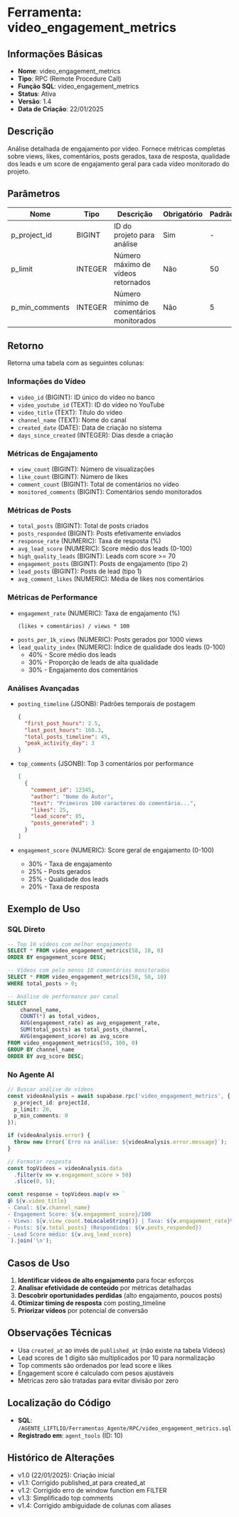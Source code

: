 # Ferramenta: video_engagement_metrics

## Informações Básicas
- **Nome**: video_engagement_metrics
- **Tipo**: RPC (Remote Procedure Call)
- **Função SQL**: video_engagement_metrics
- **Status**: Ativa
- **Versão**: 1.4
- **Data de Criação**: 22/01/2025

## Descrição
Análise detalhada de engajamento por vídeo. Fornece métricas completas sobre views, likes, comentários, posts gerados, taxa de resposta, qualidade dos leads e um score de engajamento geral para cada vídeo monitorado do projeto.

## Parâmetros
| Nome | Tipo | Descrição | Obrigatório | Padrão |
|------|------|-----------|-------------|---------|
| p_project_id | BIGINT | ID do projeto para análise | Sim | - |
| p_limit | INTEGER | Número máximo de vídeos retornados | Não | 50 |
| p_min_comments | INTEGER | Número mínimo de comentários monitorados | Não | 5 |

## Retorno
Retorna uma tabela com as seguintes colunas:

### Informações do Vídeo
- `video_id` (BIGINT): ID único do vídeo no banco
- `video_youtube_id` (TEXT): ID do vídeo no YouTube
- `video_title` (TEXT): Título do vídeo
- `channel_name` (TEXT): Nome do canal
- `created_date` (DATE): Data de criação no sistema
- `days_since_created` (INTEGER): Dias desde a criação

### Métricas de Engajamento
- `view_count` (BIGINT): Número de visualizações
- `like_count` (BIGINT): Número de likes
- `comment_count` (BIGINT): Total de comentários no vídeo
- `monitored_comments` (BIGINT): Comentários sendo monitorados

### Métricas de Posts
- `total_posts` (BIGINT): Total de posts criados
- `posts_responded` (BIGINT): Posts efetivamente enviados
- `response_rate` (NUMERIC): Taxa de resposta (%)
- `avg_lead_score` (NUMERIC): Score médio dos leads (0-100)
- `high_quality_leads` (BIGINT): Leads com score >= 70
- `engagement_posts` (BIGINT): Posts de engajamento (tipo 2)
- `lead_posts` (BIGINT): Posts de lead (tipo 1)
- `avg_comment_likes` (NUMERIC): Média de likes nos comentários

### Métricas de Performance
- `engagement_rate` (NUMERIC): Taxa de engajamento (%)
  ```
  (likes + comentários) / views * 100
  ```
- `posts_per_1k_views` (NUMERIC): Posts gerados por 1000 views
- `lead_quality_index` (NUMERIC): Índice de qualidade dos leads (0-100)
  - 40% - Score médio dos leads
  - 30% - Proporção de leads de alta qualidade
  - 30% - Engajamento dos comentários

### Análises Avançadas
- `posting_timeline` (JSONB): Padrões temporais de postagem
  ```json
  {
    "first_post_hours": 2.5,
    "last_post_hours": 168.3,
    "total_posts_timeline": 45,
    "peak_activity_day": 3
  }
  ```

- `top_comments` (JSONB): Top 3 comentários por performance
  ```json
  [
    {
      "comment_id": 12345,
      "author": "Nome do Autor",
      "text": "Primeiros 100 caracteres do comentário...",
      "likes": 25,
      "lead_score": 85,
      "posts_generated": 3
    }
  ]
  ```

- `engagement_score` (NUMERIC): Score geral de engajamento (0-100)
  - 30% - Taxa de engajamento
  - 25% - Posts gerados
  - 25% - Qualidade dos leads
  - 20% - Taxa de resposta

## Exemplo de Uso

### SQL Direto
```sql
-- Top 10 vídeos com melhor engajamento
SELECT * FROM video_engagement_metrics(58, 10, 0)
ORDER BY engagement_score DESC;

-- Vídeos com pelo menos 10 comentários monitorados
SELECT * FROM video_engagement_metrics(58, 50, 10)
WHERE total_posts > 0;

-- Análise de performance por canal
SELECT 
    channel_name,
    COUNT(*) as total_videos,
    AVG(engagement_rate) as avg_engagement_rate,
    SUM(total_posts) as total_posts_channel,
    AVG(engagement_score) as avg_score
FROM video_engagement_metrics(58, 100, 0)
GROUP BY channel_name
ORDER BY avg_score DESC;
```

### No Agente AI
```typescript
// Buscar análise de vídeos
const videoAnalysis = await supabase.rpc('video_engagement_metrics', {
  p_project_id: projectId,
  p_limit: 20,
  p_min_comments: 0
});

if (videoAnalysis.error) {
  throw new Error(`Erro na análise: ${videoAnalysis.error.message}`);
}

// Formatar resposta
const topVideos = videoAnalysis.data
  .filter(v => v.engagement_score > 50)
  .slice(0, 5);

const response = topVideos.map(v => `
📹 ${v.video_title}
- Canal: ${v.channel_name}
- Engagement Score: ${v.engagement_score}/100
- Views: ${v.view_count.toLocaleString()} | Taxa: ${v.engagement_rate}%
- Posts: ${v.total_posts} (Respondidos: ${v.posts_responded})
- Lead Score médio: ${v.avg_lead_score}
`).join('\n');
```

## Casos de Uso
1. **Identificar vídeos de alto engajamento** para focar esforços
2. **Analisar efetividade de conteúdo** por métricas detalhadas
3. **Descobrir oportunidades perdidas** (alto engajamento, poucos posts)
4. **Otimizar timing de resposta** com posting_timeline
5. **Priorizar vídeos** por potencial de conversão

## Observações Técnicas
- Usa `created_at` ao invés de `published_at` (não existe na tabela Videos)
- Lead scores de 1 dígito são multiplicados por 10 para normalização
- Top comments são ordenados por lead score e likes
- Engagement score é calculado com pesos ajustáveis
- Métricas zero são tratadas para evitar divisão por zero

## Localização do Código
- **SQL**: `/AGENTE_LIFTLIO/Ferramentas_Agente/RPC/video_engagement_metrics.sql`
- **Registrado em**: `agent_tools` (ID: 10)

## Histórico de Alterações
- v1.0 (22/01/2025): Criação inicial
- v1.1: Corrigido published_at para created_at
- v1.2: Corrigido erro de window function em FILTER
- v1.3: Simplificado top comments
- v1.4: Corrigido ambiguidade de colunas com aliases
